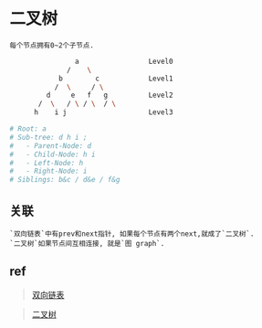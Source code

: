 # 二叉树

    每个节点拥有0~2个子节点.

```bash
                a                 Level0
              /    \
            b        c            Level1
           /  \     / \
         d     e   f   g          Level2
       /  \   / \ / \  / \
      h    i j                    Level3

# Root: a
# Sub-tree: d h i ; 
#   - Parent-Node: d
#   - Child-Node: h i
#   - Left-Node: h
#   - Right-Node: i
# Siblings: b&c / d&e / f&g
```


## 关联

    `双向链表`中有prev和next指针, 如果每个节点有两个next,就成了`二叉树`.
    `二叉树`如果节点间互相连接, 就是`图 graph`.

## ref

> [双向链表](ds-linkedlist.md)  

> [二叉树](ds-binary-tree.md)  
